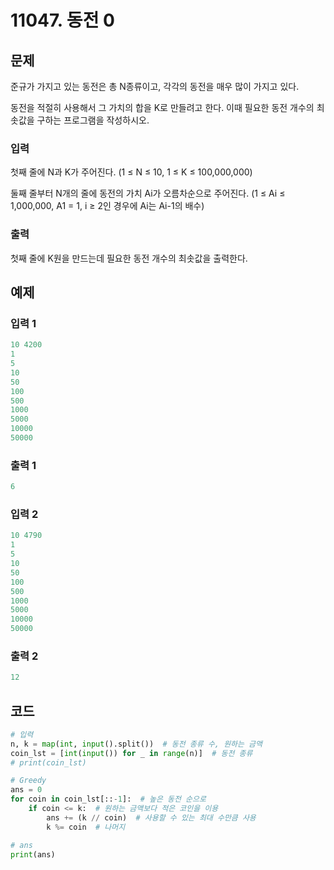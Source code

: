 # 11047. 동전 0

## 문제

준규가 가지고 있는 동전은 총 N종류이고, 각각의 동전을 매우 많이 가지고 있다.

동전을 적절히 사용해서 그 가치의 합을 K로 만들려고 한다. 이때 필요한 동전 개수의 최솟값을 구하는 프로그램을 작성하시오.



### 입력

첫째 줄에 N과 K가 주어진다. (1 ≤ N ≤ 10, 1 ≤ K ≤ 100,000,000)

둘째 줄부터 N개의 줄에 동전의 가치 Ai가 오름차순으로 주어진다. (1 ≤ Ai ≤ 1,000,000, A1 = 1, i ≥ 2인 경우에 Ai는 Ai-1의 배수)

### 출력

첫째 줄에 K원을 만드는데 필요한 동전 개수의 최솟값을 출력한다.



## 예제

### 입력 1

```python
10 4200
1
5
10
50
100
500
1000
5000
10000
50000
```

### 출력 1

```python
6
```



### 입력 2

```python
10 4790
1
5
10
50
100
500
1000
5000
10000
50000
```

### 출력 2

```python
12
```





## 코드

```python
# 입력
n, k = map(int, input().split())  # 동전 종류 수, 원하는 금액
coin_lst = [int(input()) for _ in range(n)]  # 동전 종류
# print(coin_lst)

# Greedy
ans = 0
for coin in coin_lst[::-1]:  # 높은 동전 순으로
    if coin <= k:  # 원하는 금액보다 적은 코인을 이용
        ans += (k // coin)  # 사용할 수 있는 최대 수만큼 사용
        k %= coin  # 나머지

# ans
print(ans)
```

